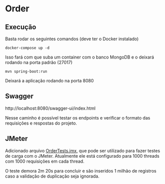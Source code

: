 # Order

## Execução

Basta rodar os seguintes comandos (deve ter o Docker instalado)

```commandline
docker-compose up -d
```
Isso fará com que suba um container com o banco MongoDB e o deixará rodando na porta padrão (27017)

```commandline
mvn spring-boot:run
```
Deixará a aplicação rodando na porta 8080


## Swagger
http://localhost:8080/swagger-ui/index.html

Nesse caminho é possível testar os endpoints e verificar o formato das requisições e respostas do projeto.

## JMeter

Adicionado arquivo [OrderTests.jmx](OrderTests.jmx), que pode ser utilizado para fazer testes de carga com o JMeter.
Atualmente ele está configurado para 1000 threads com 1000 requisições em cada thread.

O teste demora 2m 20s para concluir e são inseridos 1 milhão de registros caso a validação de duplicação seja ignorada.